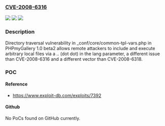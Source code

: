 ### [CVE-2008-6316](https://cve.mitre.org/cgi-bin/cvename.cgi?name=CVE-2008-6316)
![](https://img.shields.io/static/v1?label=Product&message=n%2Fa&color=blue)
![](https://img.shields.io/static/v1?label=Version&message=n%2Fa&color=blue)
![](https://img.shields.io/static/v1?label=Vulnerability&message=n%2Fa&color=brighgreen)

### Description

Directory traversal vulnerability in _conf/core/common-tpl-vars.php in PHPmyGallery 1.0 beta2 allows remote attackers to include and execute arbitrary local files via a .. (dot dot) in the lang parameter, a different issue than CVE-2008-6316 and a different vector than CVE-2008-6318.

### POC

#### Reference
- https://www.exploit-db.com/exploits/7392

#### Github
No PoCs found on GitHub currently.

